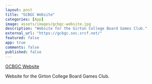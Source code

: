 ```yaml
---
layout: post
title: "GCBGC Website"
categories: [App]
image: assets/images/gcbgc-website.jpg
description: "Website for the Girton College Board Games Club."
external_url: "https://gcbgc.soc.srcf.net/"
featured: false
app: true
comments: false
published: false
---
```


[GCBGC Website](https://gcbgc.soc.srcf.net/)

Website for the Girton College Board Games Club.
